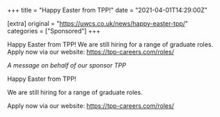+++
title = "Happy Easter from TPP!"
date = "2021-04-01T14:29:00Z"

[extra]
original = "https://uwcs.co.uk/news/happy-easter-tpp/"    
categories = ["Sponsored"]
+++

<p>Happy Easter from TPP! We are still hiring for a range of graduate roles. Apply now via our website: <a href="https://tpp-careers.com/roles/">https://tpp-careers.com/roles/</a></p>

<!-- more -->

*A message on behalf of our sponsor TPP*

Happy Easter from TPP\!

We are still hiring for a range of graduate roles.

Apply now via our website: <https://tpp-careers.com/roles/>

